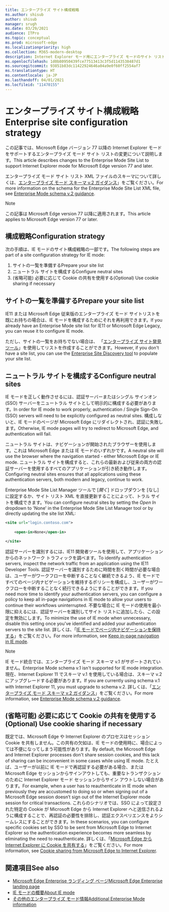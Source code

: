 ```yaml
---
title: エンタープライズ サイト構成戦略
ms.author: shisub
author: shisub
manager: srugh
ms.date: 03/29/2021
audience: ITPro
ms.topic: conceptual
ms.prod: microsoft-edge
ms.localizationpriority: high
ms.collection: M365-modern-desktop
description: Internet Explorer モード用にエンタープライズ モードのサイト リストを構成する方法をステップごとに説明しているガイドです。
ms.openlocfilehash: 1d0b80950439fce77513413c3f5d1143538487d1
ms.sourcegitcommit: 93851b83dc11422924646a04a9e0f60ff2554af7
ms.translationtype: HT
ms.contentlocale: ja-JP
ms.lasthandoff: 04/01/2021
ms.locfileid: "11470155"
---
```

# <a name="enterprise-site-configuration-strategy"></a><span data-ttu-id="3b04c-103">エンタープライズ サイト構成戦略</span><span class="sxs-lookup"><span data-stu-id="3b04c-103">Enterprise site configuration strategy</span></span>

<span data-ttu-id="3b04c-104">この記事では、Microsoft Edge バージョン 77 以降の Internet Explorer モードをサポートするエンタープライズ モード サイト リストの変更について説明します。</span><span class="sxs-lookup"><span data-stu-id="3b04c-104">This article describes changes to the Enterprise Mode Site List to support Internet Explorer mode for Microsoft Edge version 77 and later.</span></span>

<span data-ttu-id="3b04c-105">エンタープライズ モード サイト リスト XML ファイルのスキーマについて詳しくは、[エンタープライズ モード スキーマ v.2 ガイダンス](/internet-explorer/ie11-deploy-guide/enterprise-mode-schema-version-2-guidance)」をご覧ください。</span><span class="sxs-lookup"><span data-stu-id="3b04c-105">For more information on the schema for the Enterprise Mode Site List XML file, see [Enterprise Mode schema v.2 guidance](/internet-explorer/ie11-deploy-guide/enterprise-mode-schema-version-2-guidance).</span></span>

> [!NOTE]
> <span data-ttu-id="3b04c-106">この記事は Microsoft Edge version 77 以降に適用されます。</span><span class="sxs-lookup"><span data-stu-id="3b04c-106">This article applies to Microsoft Edge version 77 or later.</span></span>
<!--
## Updated schema elements

The following table describes the \<open-in app\> element added to the v.2 of the Enterprise Mode schema:

| **Element** | **Description** |
| --- | --- |
| \<open-in app="**true**"\> | A child element that controls what browser is used for sites. This element is required for sites that need to **open in IE11**.|

**Example:**

``` xml
<site url="contoso.com">

  <open-in app="true">IE11</open-in>

</site>
```

The following table shows the possible values of the \<open-in\> element:

| **Value** | **Description** |
| --- | --- |
| **\<open-in\>IE11\</open-in\>** | Opens the site in IE mode or a full IE11 window. To enable IE mode, see [Configure IE mode policies](./edge-ie-mode-policies.md)|
| **\<open-in app="**true**"\>IE11\</open-in\>** | Opens the site in a full IE11 window |
| **\<open-in\>MSEdge\</open-in\>** | Opens the site in Microsoft Edge |
| **\<open-in\>None or not specified\</open-in\>** | Opens the site in the default browser or in the browser where the user navigated to the site. |
|**\<open-in\>Configurable\</open-in\>** | Allows the site to participate in IE mode engine determination. To learn more, see [Learn about Configurable sites in IE mode](edge-learnmore-configurable-sites-ie-mode.md).  |

>[!NOTE]
> The attribute app=**"true"** is only recognized when associated to _'open-in' IE11_. Adding it to the other 'open-in' elements won't change browser behavior.   -->

## <a name="configuration-strategy"></a><span data-ttu-id="3b04c-107">構成戦略</span><span class="sxs-lookup"><span data-stu-id="3b04c-107">Configuration strategy</span></span>

<span data-ttu-id="3b04c-108">次の手順は、IE モードのサイト構成戦略の一部です。</span><span class="sxs-lookup"><span data-stu-id="3b04c-108">The following steps are part of a site configuration strategy for IE mode:</span></span>
1. <span data-ttu-id="3b04c-109">サイトの一覧を準備する</span><span class="sxs-lookup"><span data-stu-id="3b04c-109">Prepare your site list</span></span>
2. <span data-ttu-id="3b04c-110">ニュートラル サイトを構成する</span><span class="sxs-lookup"><span data-stu-id="3b04c-110">Configure neutral sites</span></span>
3. <span data-ttu-id="3b04c-111">(省略可能) 必要に応じて Cookie の共有を使用する</span><span class="sxs-lookup"><span data-stu-id="3b04c-111">(Optional) Use cookie sharing if necessary</span></span>

<!--
Step 1.  – if you don’t have one use Site Discovery Step-by-Step
Step 2 – Neutral sites + sticky mode
        Use more examples and explain sticky mode better
Step 3 – If that doesn’t cover your needs, then use Cookie sharing -->

## <a name="prepare-your-site-list"></a><span data-ttu-id="3b04c-112">サイトの一覧を準備する</span><span class="sxs-lookup"><span data-stu-id="3b04c-112">Prepare your site list</span></span>

<span data-ttu-id="3b04c-113">IE11 または Microsoft Edge 従来版のエンタープライズ モード サイトリストを既にお持ちの場合は、IE モードを構成するためにそれを再利用できます。</span><span class="sxs-lookup"><span data-stu-id="3b04c-113">If you already have an Enterprise Mode site list for IE11 or Microsoft Edge Legacy, you can reuse it to configure IE mode.</span></span>

<span data-ttu-id="3b04c-114">ただし、サイトの一覧をお持ちでない場合は、 「[エンタープライズ サイト発見ツール](https://docs.microsoft.com/deployedge/edge-ie-mode-site-discovery)」を使用してリストを作成することができます。</span><span class="sxs-lookup"><span data-stu-id="3b04c-114">However, if you don't have a site list, you can use the [Enterprise Site Discovery tool](https://docs.microsoft.com/deployedge/edge-ie-mode-site-discovery) to populate your site list.</span></span>

## <a name="configure-neutral-sites"></a><span data-ttu-id="3b04c-115">ニュートラル サイトを構成する</span><span class="sxs-lookup"><span data-stu-id="3b04c-115">Configure neutral sites</span></span>

<span data-ttu-id="3b04c-116">IE モードを正しく動作させるには、認証サーバーまたはシングル サインオン (SSO) サーバーをニュートラル サイトとして明示的に構成する必要があります。</span><span class="sxs-lookup"><span data-stu-id="3b04c-116">In order for IE mode to work properly, authentication / Single Sign-On (SSO) servers will need to be explicitly configured as neutral sites.</span></span> <span data-ttu-id="3b04c-117">構成しないと、IE モードのページが Microsoft Edge にリダイレクトされ、認証に失敗します。</span><span class="sxs-lookup"><span data-stu-id="3b04c-117">Otherwise, IE mode pages will try to redirect to Microsoft Edge, and authentication will fail.</span></span>

<span data-ttu-id="3b04c-118">ニュートラル サイトは、ナビゲーションが開始されたブラウザーを使用します。これは Microsoft Edge または IE モードのいずれかです。</span><span class="sxs-lookup"><span data-stu-id="3b04c-118">A neutral site will use the browser where the navigation started - either Microsoft Edge or IE mode.</span></span> <span data-ttu-id="3b04c-119">ニュートラル サイトを構成すると、これらの最新および従来の両方の認証サーバーを使用するすべてのアプリケーションが引き続き動作します。</span><span class="sxs-lookup"><span data-stu-id="3b04c-119">Configuring neutral sites ensures that all applications using these authentication servers, both modern and legacy, continue to work.</span></span>

<span data-ttu-id="3b04c-120">Enterprise Mode Site List Manager ツールで [*開く*] ドロップダウンを [なし] に設定するか、サイト リスト XML を直接更新することによって、トラル サイトを構成できます。</span><span class="sxs-lookup"><span data-stu-id="3b04c-120">You can configure neutral sites by setting the *Open In* dropdown to 'None' in the Enterprise Mode Site List Manager tool or by directly updating the site list XML:</span></span>

``` xml
<site url="login.contoso.com">
   
    <open-in>None</open-in>

</site>
```

<span data-ttu-id="3b04c-121">認証サーバーを識別するには、IE11 開発者ツールを使用して、アプリケーションからのネットワーク トラフィックを調べます。</span><span class="sxs-lookup"><span data-stu-id="3b04c-121">To identify authentication servers, inspect the network traffic from an application using the IE11 Developer Tools.</span></span> <span data-ttu-id="3b04c-122">認証サーバーを識別するために時間を割く時間が必要な場合は、ユーザーがワークフローを中断することなく継続できるよう、IE モードですべてのページ内ナビゲーションを維持するポリシーを構成し、ユーザーがワークフローを中断することなく続行できるようにすることができます。</span><span class="sxs-lookup"><span data-stu-id="3b04c-122">If you need more time to identify your authentication servers, you can configure a policy to keep all in-page navigations in IE mode to allow your users to continue their workflows uninterrupted.</span></span> <span data-ttu-id="3b04c-123">不要な場合に IE モードの使用を最小限に抑えるには、認証サーバーを識別してサイト リストに追加したら、この設定を無効にします。</span><span class="sxs-lookup"><span data-stu-id="3b04c-123">To minimize the use of IE mode when unnecessary, disable this setting once you've identified and added your authentication servers to the site list.</span></span> <span data-ttu-id="3b04c-124">詳しくは、「[IE モードでページ内ナビゲーションを保持する](https://docs.microsoft.com/deployedge/edge-learnmore-inpage-nav)」をご覧ください。</span><span class="sxs-lookup"><span data-stu-id="3b04c-124">For more information, see [Keep in-page navigation in IE mode](https://docs.microsoft.com/deployedge/edge-learnmore-inpage-nav).</span></span>

>[!NOTE]
   ><span data-ttu-id="3b04c-125">IE モード統合では、エンタープライズ モード スキーマ v.1 がサポートされていません。</span><span class="sxs-lookup"><span data-stu-id="3b04c-125">Enterprise Mode schema v.1 isn't supported for IE mode integration.</span></span> <span data-ttu-id="3b04c-126">現在、Internet Explorer 11 でスキーマ v.1 を使用している場合は、スキーマ v.2 にアップグレードする必要があります。</span><span class="sxs-lookup"><span data-stu-id="3b04c-126">If you are currently using schema v.1 with Internet Explorer 11, you must upgrade to schema v.2.</span></span> <span data-ttu-id="3b04c-127">詳しくは、「[エンタープライズ モード スキーマ v.2 ガイダンス](/internet-explorer/ie11-deploy-guide/enterprise-mode-schema-version-2-guidance)」をご覧ください。</span><span class="sxs-lookup"><span data-stu-id="3b04c-127">For more information, see [Enterprise Mode schema v.2 guidance](/internet-explorer/ie11-deploy-guide/enterprise-mode-schema-version-2-guidance).</span></span>

## <a name="optional-use-cookie-sharing-if-necessary"></a><span data-ttu-id="3b04c-128">(省略可能) 必要に応じて Cookie の共有を使用する</span><span class="sxs-lookup"><span data-stu-id="3b04c-128">(Optional) Use cookie sharing if necessary</span></span>

<span data-ttu-id="3b04c-129">既定では、Microsoft Edge や Internet Explorer のプロセスはセッション Cookie を共有しません。この共有の欠如は、IE モードの使用時に、場合によっては不便になってしまう可能性があります。</span><span class="sxs-lookup"><span data-stu-id="3b04c-129">By default, the Microsoft Edge and Internet Explorer processes don't share session cookies, and this lack of sharing can be inconvenient in some cases while using IE mode.</span></span> <span data-ttu-id="3b04c-130">たとえば、ユーザーが以前に IE モードで再認証する必要がある場合、または Microsoft Edge セッションからサインアウトしても、重要なトランザクションのために Internet Explorer モード セッションからサイン アウトしない場合があります。</span><span class="sxs-lookup"><span data-stu-id="3b04c-130">For example, when a user has to reauthenticate in IE mode when previously they are accustomed to doing so or when signing out of a Microsoft Edge session doesn’t sign out of the Internet Explorer mode session for critical transactions.</span></span> <span data-ttu-id="3b04c-131">これらのシナリオでは、SSO によって設定された特定の Cookie が Microsoft Edge から Internet Explorer へと送信されるように構成することで、再認証の必要性を排除し、認証エクスペリエンスをよりシームレスにすることができます。</span><span class="sxs-lookup"><span data-stu-id="3b04c-131">In these scenarios, you can configure specific cookies set by SSO to be sent from Microsoft Edge to Internet Explorer so the authentication experience becomes more seamless by eliminating the need to reauthenticate.</span></span> <span data-ttu-id="3b04c-132">詳しくは、「[Microsoft Edge から Internet Explorer に Cookie を共有する](https://docs.microsoft.com/deployedge/edge-ie-mode-add-guidance-cookieshare)」をご覧ください。</span><span class="sxs-lookup"><span data-stu-id="3b04c-132">For more information, see [Cookie sharing from Microsoft Edge to Internet Explorer](https://docs.microsoft.com/deployedge/edge-ie-mode-add-guidance-cookieshare).</span></span>

## <a name="see-also"></a><span data-ttu-id="3b04c-133">関連項目</span><span class="sxs-lookup"><span data-stu-id="3b04c-133">See also</span></span>

- [<span data-ttu-id="3b04c-134">Microsoft Edge Enterprise ランディング ページ</span><span class="sxs-lookup"><span data-stu-id="3b04c-134">Microsoft Edge Enterprise landing page</span></span>](https://aka.ms/EdgeEnterprise)
- [<span data-ttu-id="3b04c-135">IE モードの概要</span><span class="sxs-lookup"><span data-stu-id="3b04c-135">About IE mode</span></span>](./edge-ie-mode.md)
- [<span data-ttu-id="3b04c-136">その他のエンタープライズ モード情報</span><span class="sxs-lookup"><span data-stu-id="3b04c-136">Additional Enterprise Mode information</span></span>](/internet-explorer/ie11-deploy-guide/enterprise-mode-overview-for-ie11)
